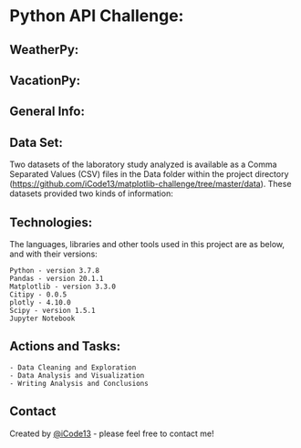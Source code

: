 # Python API Challenge: 

## WeatherPy:

## VacationPy:

## General Info:

## Data Set:
Two datasets of the laboratory study analyzed is available as a Comma Separated Values (CSV) files in the Data folder within the project directory (https://github.com/iCode13/matplotlib-challenge/tree/master/data). These datasets provided two kinds of information:   
    
## Technologies:
The languages, libraries and other tools used in this project are as below, and with their versions:

    Python - version 3.7.8
    Pandas - version 20.1.1
    Matplotlib - version 3.3.0
    Citipy - 0.0.5
    plotly - 4.10.0
    Scipy - version 1.5.1
    Jupyter Notebook

## Actions and Tasks:
    - Data Cleaning and Exploration
    - Data Analysis and Visualization
    - Writing Analysis and Conclusions
    
     
## Contact
Created by [@iCode13](https://github.com/iCode13) - please feel free to contact me!